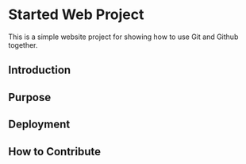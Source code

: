 # Started Web Project

This is a simple website project for showing how to use Git and Github together.

## Introduction

## Purpose

## Deployment

## How to Contribute